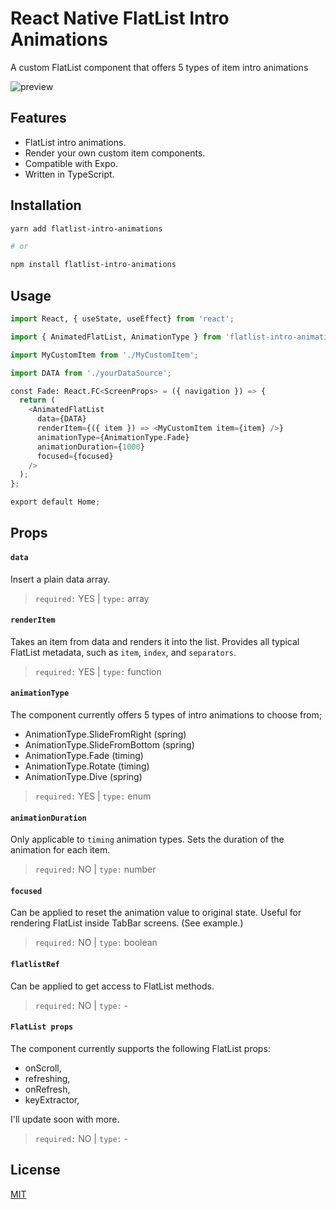# React Native FlatList Intro Animations

A custom FlatList component that offers 5 types of item intro animations

![preview](https://github.com/hongkouHenk/flatlist-intro-animations/blob/master/preview.gif)

## Features

- FlatList intro animations.
- Render your own custom item components.
- Compatible with Expo.
- Written in TypeScript.

## Installation

```bash
yarn add flatlist-intro-animations

# or

npm install flatlist-intro-animations
```

## Usage

```python
import React, { useState, useEffect} from 'react';

import { AnimatedFlatList, AnimationType } from 'flatlist-intro-animations';

import MyCustomItem from './MyCustomItem';

import DATA from './yourDataSource';

const Fade: React.FC<ScreenProps> = ({ navigation }) => {
  return (
    <AnimatedFlatList
      data={DATA}
      renderItem={({ item }) => <MyCustomItem item={item} />}
      animationType={AnimationType.Fade}
      animationDuration={1000}
      focused={focused}
    />
  );
};

export default Home;
```

## Props

#### `data`

Insert a plain data array.

> `required:` YES | `type:` array

#### `renderItem`

Takes an item from data and renders it into the list. Provides all typical FlatList metadata, such as `item`, `index`, and `separators`.

> `required:` YES | `type:` function

#### `animationType`

The component currently offers 5 types of intro animations to choose from;

- AnimationType.SlideFromRight (spring)
- AnimationType.SlideFromBottom (spring)
- AnimationType.Fade (timing)
- AnimationType.Rotate (timing)
- AnimationType.Dive (spring)

> `required:` YES | `type:` enum

#### `animationDuration`

Only applicable to `timing` animation types. Sets the duration of the animation for each item.

> `required:` NO | `type:` number

#### `focused`

Can be applied to reset the animation value to original state. Useful for rendering FlatList inside TabBar screens. (See example.)

> `required:` NO | `type:` boolean

#### `flatlistRef`

Can be applied to get access to FlatList methods.

> `required:` NO | `type:` -

#### `FlatList props`

The component currently supports the following FlatList props:

- onScroll,
- refreshing,
- onRefresh,
- keyExtractor,

I'll update soon with more.

> `required:` NO | `type:` -

## License

[MIT](https://choosealicense.com/licenses/mit/)
